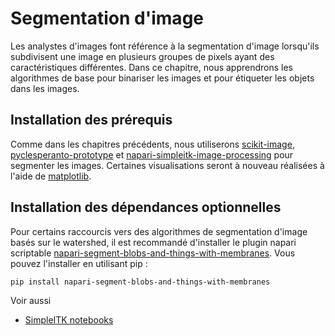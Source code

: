 # Segmentation d'image

Les analystes d'images font référence à la segmentation d'image lorsqu'ils subdivisent une image en plusieurs groupes de pixels ayant des caractéristiques différentes. Dans ce chapitre, nous apprendrons les algorithmes de base pour binariser les images et pour étiqueter les objets dans les images.

## Installation des prérequis

Comme dans les chapitres précédents, nous utiliserons [scikit-image](https://scikit-image.org/), [pyclesperanto-prototype](https://github.com/clEsperanto/pyclesperanto_prototype) et [napari-simpleitk-image-processing](https://github.com/haesleinhuepf/napari-simpleitk-image-processing) pour segmenter les images. Certaines visualisations seront à nouveau réalisées à l'aide de [matplotlib](https://matplotlib.org/).

## Installation des dépendances optionnelles

Pour certains raccourcis vers des algorithmes de segmentation d'image basés sur le watershed, il est recommandé d'installer le plugin napari scriptable [napari-segment-blobs-and-things-with-membranes](https://github.com/haesleinhuepf/napari-segment-blobs-and-things-with-membranes). Vous pouvez l'installer en utilisant pip :

```
pip install napari-segment-blobs-and-things-with-membranes
```

Voir aussi
* [SimpleITK notebooks](https://github.com/InsightSoftwareConsortium/SimpleITK-Notebooks)
